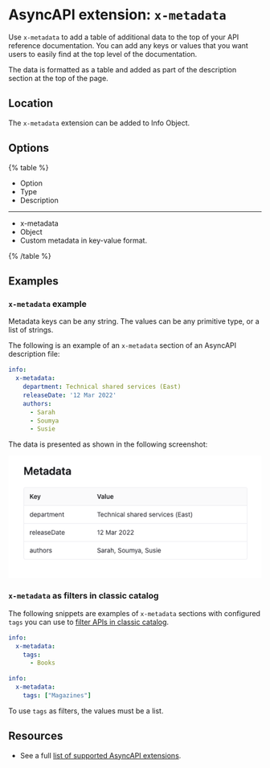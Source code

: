 # AsyncAPI extension: `x-metadata`

Use `x-metadata` to add a table of additional data to the top of your API reference documentation.
You can add any keys or values that you want users to easily find at the top level of the documentation.

The data is formatted as a table and added as part of the description section at the top of the page.

## Location

The `x-metadata` extension can be added to Info Object.

## Options

{% table %}

- Option
- Type
- Description

---

- x-metadata
- Object
- Custom metadata in key-value format.

{% /table %}

## Examples

### `x-metadata` example

Metadata keys can be any string.
The values can be any primitive type, or a list of strings.

The following is an example of an `x-metadata` section of an AsyncAPI description file:

```yaml
info:
  x-metadata:
    department: Technical shared services (East)
    releaseDate: '12 Mar 2022'
    authors:
      - Sarah
      - Soumya
      - Susie
```

The data is presented as shown in the following screenshot:

![title "Metadata" and a table showing the metadata](./images/asyncapi-x-metadata.png)

### `x-metadata` as filters in classic catalog

The following snippets are examples of `x-metadata` sections with configured `tags` you can use to [filter APIs in classic catalog](../../../config/catalog-classic.md#x-metadata-filters-in-classic-catalog).

```yaml {% title="books-api.yaml" %}
info:
  x-metadata:
    tags:
      - Books
```

```yaml {% title="magazines-api.yaml" %}
info:
  x-metadata:
    tags: ["Magazines"]
```

To use `tags` as filters, the values must be a list.

## Resources

- See a full [list of supported AsyncAPI extensions](./index.md).